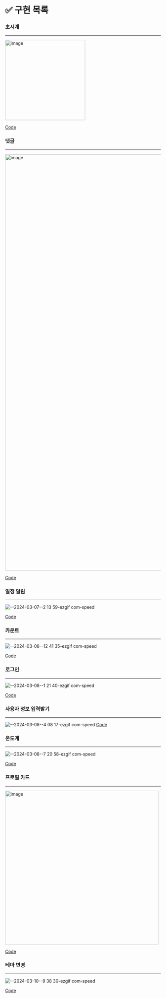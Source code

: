 # ✅ 구현 목록

### 초시계
----
<img width="259" alt="image" src="https://github.com/T189216/react-240306/assets/131805429/96df5d83-82d9-4b41-9264-0779f82d4eb7">

[Code](https://github.com/T189216/react-240306/commit/01d45b1c1fa5a6bb2d082d1d8b7671b107f23a22)

### 댓글
----
<img width="1343" alt="image" src="https://github.com/T189216/react-240306/assets/131805429/f2914dd9-c0f5-48f6-ba97-61973dfbc433">

[Code](https://github.com/T189216/react-240306/commit/0b15de3b69e0c7e14078f6bf9f576305764ba8a0)

### 일정 알림
---
![--2024-03-07--2 13 59-ezgif com-speed](https://github.com/T189216/react-240306/assets/131805429/22a53e71-0331-4f39-b58e-1d89b486ecc4)

[Code](https://github.com/T189216/react-240306/commit/721fd253c8d63865bfd331973c5985d94d52c65a)

### 카운트
---
![--2024-03-08--12 41 35-ezgif com-speed](https://github.com/T189216/react-240306/assets/131805429/ba0becf6-e2bc-44b1-a078-e9fef5203ae1)

[Code](https://github.com/T189216/react-240306/commit/03b731ca0c6b716efe3c78fd9736447bca45042e)

### 로그인
---
![--2024-03-08--1 21 40-ezgif com-speed](https://github.com/T189216/react-240306/assets/131805429/7ff33ce9-b570-464e-95cc-9960e26295a8)

[Code](https://github.com/T189216/react-240306/commit/8e98420b75d6b3c34344f7f5dda2708c69261c24)

### 사용자 정보 입력받기
---
![--2024-03-08--4 08 17-ezgif com-speed](https://github.com/T189216/react-240306/assets/131805429/ab565c43-addc-42ea-a9e2-64e649f7aa16)
[Code](https://github.com/T189216/react-240306/commit/3dd77cb19663295cb44b15cfd3855520146a67bf)

### 온도계
---
![--2024-03-08--7 20 58-ezgif com-speed](https://github.com/T189216/react-240306/assets/131805429/e3cc9068-2399-4b7f-8824-c7aaf432f16d)

[Code](https://github.com/T189216/react-240306/commit/53961ece03d6bd019ca2d29e436214d4e997c43c)

### 프로필 카드
---
<img width="496" alt="image" src="https://github.com/T189216/react-240306/assets/131805429/8487d098-3748-427e-ba00-25ccc81fa0fa">

[Code](https://github.com/T189216/react-240306/commit/1928f089cc0afa42ba398d8129913264585a16a8)

### 테마 변경
---
![--2024-03-10--9 38 30-ezgif com-speed](https://github.com/T189216/react-240306/assets/131805429/414b7285-e6a7-447e-82aa-eeb3630e8b91)

[Code](https://github.com/T189216/react-240306/commit/6c5fd669c5d6d9ca0d2f32bcbbab3e77767cf430)
